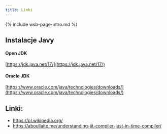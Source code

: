 ```yaml
---
title: Linki
---
```


{% include wsb-page-intro.md %}

## Instalacje Javy

#### Open JDK
[https://jdk.java.net/17/](https://jdk.java.net/17/)

#### Oracle JDK
[https://www.oracle.com/java/technologies/downloads/](https://www.oracle.com/java/technologies/downloads/)

## Linki:

- https://pl.wikipedia.org/
- https://aboullaite.me/understanding-jit-compiler-just-in-time-compiler/
